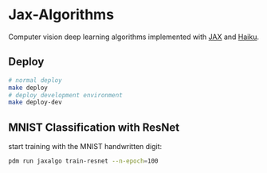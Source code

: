 # Jax-Algorithms

Computer vision deep learning algorithms implemented with
[JAX](https://jax.readthedocs.io/en/latest/) and
[Haiku](https://dm-haiku.readthedocs.io/en/latest/).

## Deploy

```sh
# normal deploy
make deploy
# deploy development environment
make deploy-dev
```

## MNIST Classification with ResNet

start training with the MNIST handwritten digit:

```sh
pdm run jaxalgo train-resnet --n-epoch=100
```
